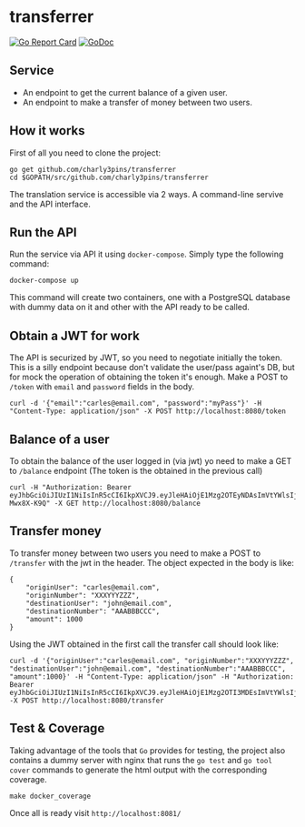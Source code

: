 # transferrer
[![Go Report Card](https://goreportcard.com/badge/github.com/charly3pins/transferrer)](https://goreportcard.com/report/github.com/charly3pins/transferrer) [![GoDoc](https://godoc.org/github.com/charly3pins/transferrer?status.svg)](https://godoc.org/github.com/charly3pins/transferrer)

## Service
- An endpoint to get the current balance of a given user.
- An endpoint to make a transfer of money between two users.

## How it works
First of all you need to clone the project:
```
go get github.com/charly3pins/transferrer
cd $GOPATH/src/github.com/charly3pins/transferrer
```
The translation service is accessible via 2 ways. A command-line servive and the API interface. 

## Run the API
Run the service via API it using `docker-compose`. Simply type the following command:
```
docker-compose up
```

This command will create two containers, one with a PostgreSQL database with dummy data on it and other with the API ready to be called.

## Obtain a JWT for work
The API is securized by JWT, so you need to negotiate initially the token. This is a silly endpoint because don't validate the user/pass againt's DB, but for mock the operation of obtaining the token it's enough. Make a POST to `/token` with `email` and `password` fields in the body.
```
curl -d '{"email":"carles@email.com", "password":"myPass"}' -H "Content-Type: application/json" -X POST http://localhost:8080/token
```

## Balance of a user 
To obtain the balance of the user logged in (via jwt) yo need to make a GET to `/balance` endpoint (The token is the obtained in the previous call)
```
curl -H "Authorization: Bearer eyJhbGciOiJIUzI1NiIsInR5cCI6IkpXVCJ9.eyJleHAiOjE1Mzg2OTEyNDAsImVtYWlsIjoiY2FybGVzQGVtYWlsLmNvbSIsInBhc3N3b3JkIjoibXlQYXNzIn0.u2IA1zHvygXC7QG49MevEdDAyllpxzhdM-Mwx8X-K9Q" -X GET http://localhost:8080/balance
```

## Transfer money 
To transfer money between two users you need to make a POST to `/transfer` with the jwt in the header.
The object expected in the body is like:
```
{
	"originUser": "carles@email.com",
	"originNumber": "XXXYYYZZZ",
	"destinationUser": "john@email.com",
	"destinationNumber": "AAABBBCCC",
	"amount": 1000
}
```

Using the JWT obtained in the first call the transfer call should look like:
```
curl -d '{"originUser":"carles@email.com", "originNumber":"XXXYYYZZZ", "destinationUser":"john@email.com", "destinationNumber":"AAABBBCCC", "amount":1000}' -H "Content-Type: application/json" -H "Authorization: Bearer eyJhbGciOiJIUzI1NiIsInR5cCI6IkpXVCJ9.eyJleHAiOjE1Mzg2OTI3MDEsImVtYWlsIjoiY2FybGVzQGVtYWlsLmNvbSIsInBhc3N3b3JkIjoibXlQYXNzIn0.zyj5Tx2CEbR_UtHUE79ptWO1xiEnP2ZJTq8nA_9mKd8" -X POST http://localhost:8080/transfer
```

## Test & Coverage
Taking advantage of the tools that `Go` provides for testing, the project also contains a dummy server with nginx that runs the `go test` and `go tool cover` commands to generate the html output with the corresponding coverage.
```
make docker_coverage
```
Once all is ready visit `http://localhost:8081/`
